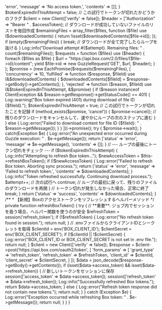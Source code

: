 <?php

namespace App\Models;

// ... 他に必要なuse文 ...
use GuzzleHttp\Client;
use GuzzleHttp\Exception\ClientException;
use GuzzleHttp\HandlerStack;
use GuzzleHttp\Middleware;
use GuzzleHttp\Promise\EachPromise;
use GuzzleHttp\Psr7\Request as GuzzleRequest;
use GuzzleHttp\Psr7\Response;
use Illuminate-Support-Facades-Log;
use Exception;

class DLDHWDataImportModel extends Model
{
    // ... getCachedModelData, syncAndGetModelData, formatDataForFrontend, fetchFullBoxFileList は変更ありません ...
    
    /**
     * 【修正版】トークン切れに対応し、自動リフレッシュとリトライを行う堅牢な並列ダウンロード関数
     */
    private function fetchMultipleBoxFileContentsConcurrently($files)
    {
        $downloadedContents = [];
        $tokenExpiredAndRefreshed = false; // トークンを一度リフレッシュしたかどうかのフラグ

        // 無限ループを防ぐための試行回数カウンター
        $maxRetries = 2; 
        $attempt = 1;

        while ($attempt <= $maxRetries) {
            
            // 常にセッションから最新のアクセストークンを取得
            $accessToken = session('access_token');
            if (empty($accessToken)) {
                Log::error("No access token available for download.");
                return ['status' => 'error', 'message' => 'No access token.', 'contents' => []];
            }

            $tokenExpiredInThisAttempt = false; // この試行でトークンが切れたかどうかのフラグ
            
            $client = new Client(['verify' => false]);
            $header = ["Authorization" => "Bearer " . $accessToken];

            // ダウンロードが成功していないファイルのリストを毎回作成
            $remainingFiles = array_filter($files, function ($file) use ($downloadedContents) {
                return !isset($downloadedContents[$file->id]);
            });

            if (empty($remainingFiles)) {
                break; // ダウンロードが全て完了したらループを抜ける
            }

            Log::info("Download attempt #{$attempt}. Remaining files: " . count($remainingFiles));

            $requests = function ($files) use ($header) {
                foreach ($files as $file) {
                    $url = "https://api.box.com/2.0/files/{$file->id}/content";
                    yield $file->id => new GuzzleRequest('GET', $url, $header);
                }
            };
            
            $promise = (new EachPromise($requests($remainingFiles), [
                'concurrency' => 10,
                'fulfilled' => function ($response, $fileId) use (&$downloadedContents) {
                    $downloadedContents[$fileId] = $response->getBody()->getContents();
                },
                'rejected' => function ($reason, $fileId) use (&$tokenExpiredInThisAttempt, &$promise) {
                    if ($reason instanceof ClientException && $reason->getResponse()->getStatusCode() == 401) {
                        Log::warning("Box token expired (401) during download of file ID {$fileId}.");
                        $tokenExpiredInThisAttempt = true; // この試行でトークンが切れたことを記録
                        if (method_exists($promise, 'cancel')) {
                            $promise->cancel(); // 残りのダウンロードをキャンセルして、速やかにループの次のステップに進む
                        }
                    } else {
                        Log::error("Failed to download content for file ID {$fileId}: " . $reason->getMessage());
                    }
                }
            ]))->promise();

            try {
                $promise->wait();
            } catch(Exception $e) {
                 Log::error("An unexpected error occurred during Guzzle execution: " . $e->getMessage());
                 return ['status' => 'error', 'message' => $e->getMessage(), 'contents' => []];
            }
            
            // --- ループの最後にトークン切れをチェック ---
            if ($tokenExpiredInThisAttempt) {
                Log::info("Attempting to refresh Box token...");
                $newAccessToken = $this->refreshBoxToken();

                if (!$newAccessToken) {
                    Log::error("Failed to refresh Box token. Aborting sync process.");
                    return ['status' => 'error', 'message' => 'Failed to refresh token.', 'contents' => $downloadedContents];
                }
                
                Log::info("Token refreshed successfully. Continuing download process.");
                $attempt++; // 次の試行へ
                continue; // ループの最初に戻って、残りのファイルのダウンロードを再開
            }
            
            // トークン切れが発生しなかった場合、正常に終了
            break;
        }

        return ['status' => 'success', 'contents' => $downloadedContents];
    }
    
    /**
     * 【新規】Boxのアクセストークンをリフレッシュするヘルパーメソッド
     */
    private function refreshBoxToken()
    {
        try {
            // **重要**: ジョブ内でセッションを扱う場合、ヘルパー関数を使うのが安全
            $refreshToken = session('refresh_token');
            
            if (!$refreshToken) {
                Log::error("No refresh token found in session.");
                return null;
            }

            // .envファイルからクライアントIDとシークレットを取得
            $clientId = env('BOX_CLIENT_ID');
            $clientSecret = env('BOX_CLIENT_SECRET');

            if (!$clientId || !$clientSecret) {
                Log::error("BOX_CLIENT_ID or BOX_CLIENT_SECRET is not set in .env file.");
                return null;
            }

            $client = new Client(['verify' => false]);
            $response = $client->post('https://api.box.com/oauth2/token', [
                'form_params' => [
                    'grant_type' => 'refresh_token',
                    'refresh_token' => $refreshToken,
                    'client_id' => $clientId,
                    'client_secret' => $clientSecret,
                ]
            ]);

            $data = json_decode($response->getBody()->getContents());
            
            if (isset($data->access_token) && isset($data->refresh_token)) {
                // 新しいトークンをセッションに保存
                session(['access_token' => $data->access_token]);
                session(['refresh_token' => $data->refresh_token]);
                
                Log::info("Successfully refreshed Box tokens.");
                return $data->access_token;
            } else {
                Log::error("Refresh token response did not contain new tokens.");
                return null;
            }

        } catch (Exception $e) {
            Log::error("Exception occurred while refreshing Box token: " . $e->getMessage());
            return null;
        }
    }
}
